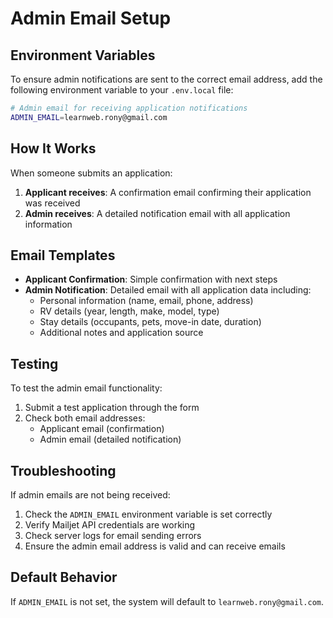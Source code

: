 # Admin Email Setup

## Environment Variables

To ensure admin notifications are sent to the correct email address, add the following environment variable to your `.env.local` file:

```bash
# Admin email for receiving application notifications
ADMIN_EMAIL=learnweb.rony@gmail.com
```

## How It Works

When someone submits an application:

1. **Applicant receives**: A confirmation email confirming their application was received
2. **Admin receives**: A detailed notification email with all application information

## Email Templates

- **Applicant Confirmation**: Simple confirmation with next steps
- **Admin Notification**: Detailed email with all application data including:
  - Personal information (name, email, phone, address)
  - RV details (year, length, make, model, type)
  - Stay details (occupants, pets, move-in date, duration)
  - Additional notes and application source

## Testing

To test the admin email functionality:

1. Submit a test application through the form
2. Check both email addresses:
   - Applicant email (confirmation)
   - Admin email (detailed notification)

## Troubleshooting

If admin emails are not being received:

1. Check the `ADMIN_EMAIL` environment variable is set correctly
2. Verify Mailjet API credentials are working
3. Check server logs for email sending errors
4. Ensure the admin email address is valid and can receive emails

## Default Behavior

If `ADMIN_EMAIL` is not set, the system will default to `learnweb.rony@gmail.com`.
